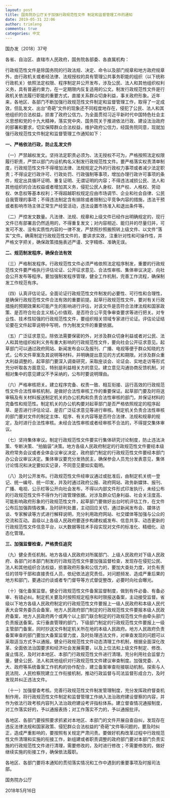 ```yaml
---
layout: post
title: 国务院办公厅关于加强行政规范性文件 制定和监督管理工作的通知
date: 2019-05-31 22:06
author: trimleng
comments: true
categories: 中文
---
```

<!-- wp:paragraph {"align":"left"} -->
<p style="text-align:left">国办发〔2018〕37号</p>
<!-- /wp:paragraph -->

<!-- wp:paragraph -->
<p>各省、自治区、直辖市人民政府，国务院各部委、各直属机构：</p>
<!-- /wp:paragraph -->

<!-- wp:paragraph -->
<p>行政规范性文件是除国务院的行政法规、决定、命令以及部门规章和地方政府规章外，由行政机关或者经法律、法规授权的具有管理公共事务职能的组织（以下统称行政机关）依照法定权限、程序制定并公开发布，涉及公民、法人和其他组织权利义务，具有普遍约束力，在一定期限内反复适用的公文。制发行政规范性文件是行政机关依法履行职能的重要方式，直接关系群众切身利益，事关政府形象。近年来，各地区、各部门不断加强行政规范性文件制定和监督管理工作，取得了一定成效，但乱发文、出台“奇葩”文件的现象还不同程度地存在，侵犯了公民、法人和其他组织的合法权益，损害了政府公信力。为全面贯彻习近平新时代中国特色社会主义思想和党的十九大精神，落实党中央、国务院关于推进依法行政、建设法治政府的部署和要求，切实保障群众合法权益，维护政府公信力，经国务院同意，现就加强行政规范性文件制定和监督管理工作通知如下：</p>
<!-- /wp:paragraph -->

<!-- wp:more -->
<!--more-->
<!-- /wp:more -->

<!-- wp:paragraph -->
<p><strong>一、严格依法行政，防止乱发文件</strong></p>
<!-- /wp:paragraph -->

<!-- wp:paragraph -->
<p>（一）严禁越权发文。坚持法定职责必须为、法无授权不可为，严格按照法定权限履行职责，严禁以部门内设机构名义制发行政规范性文件。要严格落实权责清单制度，行政规范性文件不得增加法律、法规规定之外的行政权力事项或者减少法定职责；不得设定行政许可、行政处罚、行政强制等事项，增加办理行政许可事项的条件，规定出具循环证明、重复证明、无谓证明的内容；不得违法减损公民、法人和其他组织的合法权益或者增加其义务，侵犯公民人身权、财产权、人格权、劳动权、休息权等基本权利；不得超越职权规定应由市场调节、企业和社会自律、公民自我管理的事项；不得违法制定含有排除或者限制公平竞争内容的措施，违法干预或者影响市场主体正常生产经营活动，违法设置市场准入和退出条件等。</p>
<!-- /wp:paragraph -->

<!-- wp:paragraph -->
<p>（二）严控发文数量。凡法律、法规、规章和上级文件已经作出明确规定的，现行文件已有部署且仍然适用的，不得重复发文；对内容相近、能归并的尽量归并，可发可不发、没有实质性内容的一律不发，严禁照抄照搬照转上级文件、以文件“落实”文件。确需制定行政规范性文件的，要讲求实效，注重针对性和可操作性，并严格文字把关，确保政策措施表述严谨、文字精练、准确无误。</p>
<!-- /wp:paragraph -->

<!-- wp:paragraph -->
<p><strong>二、规范制发程序，确保合法有效</strong></p>
<!-- /wp:paragraph -->

<!-- wp:paragraph -->
<p>（三）严格制发程序。行政规范性文件必须严格依照法定程序制发，重要的行政规范性文件要严格执行评估论证、公开征求意见、合法性审核、集体审议决定、向社会公开发布等程序。要加强制发程序管理，健全工作机制，完善工作流程，确保制发工作规范有序。</p>
<!-- /wp:paragraph -->

<!-- wp:paragraph -->
<p>（四）认真评估论证。全面论证行政规范性文件制发的必要性、可行性和合理性，是确保行政规范性文件合法有效的重要前提。起草行政规范性文件，要对有关行政措施的预期效果和可能产生的影响进行评估，对该文件是否符合法律法规和国家政策、是否符合社会主义核心价值观、是否符合公平竞争审查要求等进行把关。对专业性、技术性较强的行政规范性文件，要组织相关领域专家进行论证。评估论证结论要在文件起草说明中写明，作为制发文件的重要依据。</p>
<!-- /wp:paragraph -->

<!-- wp:paragraph -->
<p>（五）广泛征求意见。除依法需要保密的外，对涉及群众切身利益或者对公民、法人和其他组织权利义务有重大影响的行政规范性文件，要向社会公开征求意见。起草部门可以通过政府网站、新闻发布会以及报刊、广播、电视等便于群众知晓的方式，公布文件草案及其说明等材料，并明确提出意见的方式和期限。对涉及群众重大利益调整的，起草部门要深入调查研究，采取座谈会、论证会、实地走访等形式充分听取各方面意见，特别是利益相关方的意见。建立意见沟通协商反馈机制，对相对集中的意见建议不予采纳的，公布时要说明理由。</p>
<!-- /wp:paragraph -->

<!-- wp:paragraph -->
<p>（六）严格审核把关。建立程序完备、权责一致、相互衔接、运行高效的行政规范性文件合法性审核机制，是做好合法性审核工作的重要保证。起草部门要及时将送审稿及有关材料报送制定机关的办公机构和负责合法性审核的部门，并保证材料的完备性和规范性。制定机关的办公机构要对起草部门是否严格依照规定的程序起草、是否进行评估论证、是否广泛征求意见等进行审核。制定机关负责合法性审核的部门要对文件的制定主体、程序、有关内容等是否符合法律、法规和规章的规定，及时进行合法性审核。未经合法性审核或者经审核不合法的，不得提交集体审议。</p>
<!-- /wp:paragraph -->

<!-- wp:paragraph -->
<p>（七）坚持集体审议。制定行政规范性文件要实行集体研究讨论制度，防止违法决策、专断决策、“拍脑袋”决策。地方各级人民政府制定的行政规范性文件要经本级政府常务会议或者全体会议审议决定，政府部门制定的行政规范性文件要经本部门办公会议审议决定。集体审议要充分发扬民主，确保参会人员充分发表意见，集体讨论情况和决定要如实记录，不同意见要如实载明。</p>
<!-- /wp:paragraph -->

<!-- wp:paragraph -->
<p>（八）及时公开发布。行政规范性文件经审议通过或批准后，由制定机关统一登记、统一编号、统一印发，并及时通过政府公报、政府网站、政务新媒体、报刊、广播、电视、公示栏等公开向社会发布，不得以内部文件形式印发执行，未经公布的行政规范性文件不得作为行政管理依据。对涉及群众切身利益、社会关注度高、可能影响政府形象的行政规范性文件，起草部门要做好出台时机评估工作，在文件公布后加强舆情收集，及时研判处置，主动回应关切，通过新闻发布会、媒体访谈、专家解读等方式进行解释说明，充分利用政府网站、社交媒体等加强与公众的交流和互动。县级以上各级人民政府要逐步构建权威发布、信息共享、动态更新的行政规范性文件信息平台，以大数据等技术手段实现对文件的标准化、精细化、动态化管理。</p>
<!-- /wp:paragraph -->

<!-- wp:paragraph -->
<p><strong>三、加强监督检查，严格责任追究</strong></p>
<!-- /wp:paragraph -->

<!-- wp:paragraph -->
<p>（九）健全责任机制。地方各级人民政府对所属部门、上级人民政府对下级人民政府、各部门对本部门制发的行政规范性文件要加强监督检查，发现存在侵犯公民、法人和其他组织合法权益，损害政府形象和公信力的，要加大查处力度，对负有责任的领导干部和直接责任人员，依纪依法追究责任。对问题频发、造成严重后果的地方和部门，要通过约谈或者专门督导等方式督促整改，必要时向社会曝光。</p>
<!-- /wp:paragraph -->

<!-- wp:paragraph -->
<p>（十）强化备案监督。健全行政规范性文件备案监督制度，做到有件必备、有备必审、有错必纠。制定机关要及时按照规定程序和时限报送备案，主动接受监督。省级以下地方各级人民政府制定的行政规范性文件要报上一级人民政府和本级人民代表大会常务委员会备案，地方人民政府部门制定的行政规范性文件要报本级人民政府备案，地方人民政府两个或两个以上部门联合制定的行政规范性文件由牵头部门负责报送备案。实行垂直管理的部门，下级部门制定的行政规范性文件要报上一级主管部门备案，同时抄送文件制定机关所在地的本级人民政府。地方人民政府负责备案审查的部门要加大备案监督力度，及时处理违法文件，对审查发现的问题可以采取适当方式予以通报。健全行政规范性文件动态清理工作机制，根据全面深化改革、全面依法治国要求和经济社会发展需要，以及上位法和上级文件制定、修改、废止情况，及时对本地区、本部门行政规范性文件进行清理。充分利用社会监督力量，健全公民、法人和其他组织对行政规范性文件建议审查制度。加强党委、人大、政府等系统备案工作机构的协作配合，建立备案审查衔接联动机制。探索与人民法院、人民检察院建立工作衔接机制，推动行政监督与司法监督形成合力，及时发现并纠正违法文件。</p>
<!-- /wp:paragraph -->

<!-- wp:paragraph -->
<p>（十一）加强督查考核。完善行政规范性文件制发管理制度，充分发挥政府督查机制作用，将行政规范性文件制定和监督管理工作纳入法治政府建设督察的内容，并作为依法行政考核内容列入法治政府建设考评指标体系。建立督查情况通报制度，对工作落实好的，予以通报表扬；对工作落实不力的，予以通报批评。</p>
<!-- /wp:paragraph -->

<!-- wp:paragraph -->
<p>各地区、各部门要按照要求抓紧对本地区、本部门的文件开展自查自纠，发现存在违反法律法规和国家政策、侵犯群众合法权益的“奇葩”文件等问题的，要及时纠正，造成严重影响的，要按照有关规定严肃问责。要做好机构改革过程中行政规范性文件清理和实施的衔接工作，新组建或者职责调整的政府部门要对本部门负责实施的行政规范性文件进行清理，需要修改的，及时进行修改；不需要修改的，做好继续实施的衔接工作，确保依法履职。</p>
<!-- /wp:paragraph -->

<!-- wp:paragraph -->
<p>各地区、各部门要将本通知的贯彻落实情况和工作中遇到的重要事项及时报司法部。</p>
<!-- /wp:paragraph -->

<!-- wp:paragraph -->
<p>国务院办公厅 &nbsp;&nbsp;&nbsp;&nbsp;&nbsp;&nbsp;&nbsp;&nbsp;&nbsp;&nbsp;</p>
<!-- /wp:paragraph -->

<!-- wp:paragraph -->
<p>2018年5月16日<br></p>
<!-- /wp:paragraph -->
